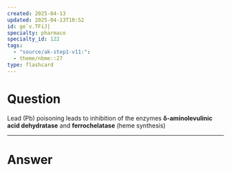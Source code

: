 ```yaml
---
created: 2025-04-13
updated: 2025-04-13T10:52
id: ge`v.TFiJ|
specialty: pharmaco
specialty_id: 122
tags:
  - "source/ak-step1-v11:": 
  - theme/nbme::27
type: flashcard
---
```


# Question
Lead (Pb) poisoning leads to inhibition of the enzymes **δ-aminolevulinic acid dehydratase** and **ferrochelatase** (heme synthesis)

---

# Answer
